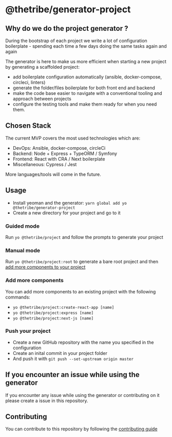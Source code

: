 # @thetribe/generator-project

## Why do we do the project generator ?

During the bootstrap of each project we write a lot of configuration boilerplate - spending each time a few days doing the same tasks again and again

The generator is here to make us more efficient when starting a new project by generating a scaffolded project:

* add boilerplate configuration automatically (ansible, docker-compose, circleci, linters)
* generate the folder/files boilerplate for both front end and backend
* make the code base easier to navigate with a conventional tooling and approach between projects
* configure the testing tools and make them ready for when you need them.

## Chosen Stack

The current MVP covers the most used technologies which are:
* DevOps: Ansible, docker-compose, circleCi
* Backend: Node + Express + TypeORM / Symfony
* Frontend: React with CRA / Next boilerplate
* Miscellaneous: Cypress / Jest

More languages/tools will come in the future.

## Usage

- Install yeoman and the generator: `yarn global add yo @thetribe/generator-project`
- Create a new directory for your project and go to it

### Guided mode

Run `yo @thetribe/project` and follow the prompts to generate your project

### Manual mode

Run `yo @thetribe/project:root` to generate a bare root project and then
[add more components to your project](#add-more-components)

### Add more components

You can add more components to an existing project with the following commands:
 - `yo @thetribe/project:create-react-app [name]`
 - `yo @thetribe/project:express [name]`
 - `yo @thetribe/project:next-js [name]`

### Push your project

- Create a new GitHub repository with the name you specified in the configuration
- Create an inital commit in your project folder
- And push it with `git push --set-upstream origin master`

## If you encounter an issue while using the generator

If you encounter any issue while using the generator or contributing on it please create a issue in this repository.

## Contributing

You can contribute to this repository by following the [contributing guide](CONTRIBUTING.md)
